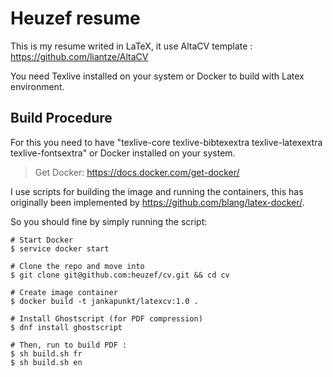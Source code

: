 # Heuzef resume

This is my resume writed in LaTeX, it use AltaCV template : https://github.com/liantze/AltaCV

You need Texlive installed on your system or Docker to build with Latex environment. 

## Build Procedure

For this you need to have "texlive-core texlive-bibtexextra texlive-latexextra texlive-fontsextra" or Docker installed on your system.

> Get Docker: https://docs.docker.com/get-docker/

I use scripts for building the image and running the containers, this has originally been implemented by https://github.com/blang/latex-docker/.

So you should fine by simply running the script:

```shell
# Start Docker
$ service docker start

# Clone the repo and move into
$ git clone git@github.com:heuzef/cv.git && cd cv

# Create image container
$ docker build -t jankapunkt/latexcv:1.0 .

# Install Ghostscript (for PDF compression)
$ dnf install ghostscript

# Then, run to build PDF :
$ sh build.sh fr
$ sh build.sh en
```
